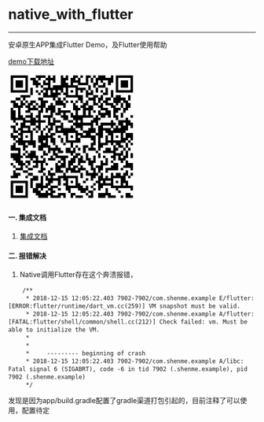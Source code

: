 # native_with_flutter

------

安卓原生APP集成Flutter Demo，及Flutter使用帮助

[demo下载地址](https://github.com/canceel/Android_with_Flutter/raw/master/apk/app.apk)

![](https://github.com/canceel/Android_with_Flutter/blob/master/img/1544848869.png?raw=true)

#### 一. 集成文档

1. [集成文档](https://github.com/flutter/flutter/wiki/Add-Flutter-to-existing-apps#experiment-turn-the-flutter-project-into-a-module)

#### 二. 报错解决

1. Native调用Flutter存在这个奔溃报错，

```
    /**
     * 2018-12-15 12:05:22.403 7902-7902/com.shenme.example E/flutter: [ERROR:flutter/runtime/dart_vm.cc(259)] VM snapshot must be valid.
     * 2018-12-15 12:05:22.403 7902-7902/com.shenme.example A/flutter: [FATAL:flutter/shell/common/shell.cc(212)] Check failed: vm. Must be able to initialize the VM.
     *
     *
     *     --------- beginning of crash
     * 2018-12-15 12:05:22.403 7902-7902/com.shenme.example A/libc: Fatal signal 6 (SIGABRT), code -6 in tid 7902 (.shenme.example), pid 7902 (.shenme.example)
     */
```

发现是因为app/build.gradle配置了gradle渠道打包引起的，目前注释了可以使用，配置待定